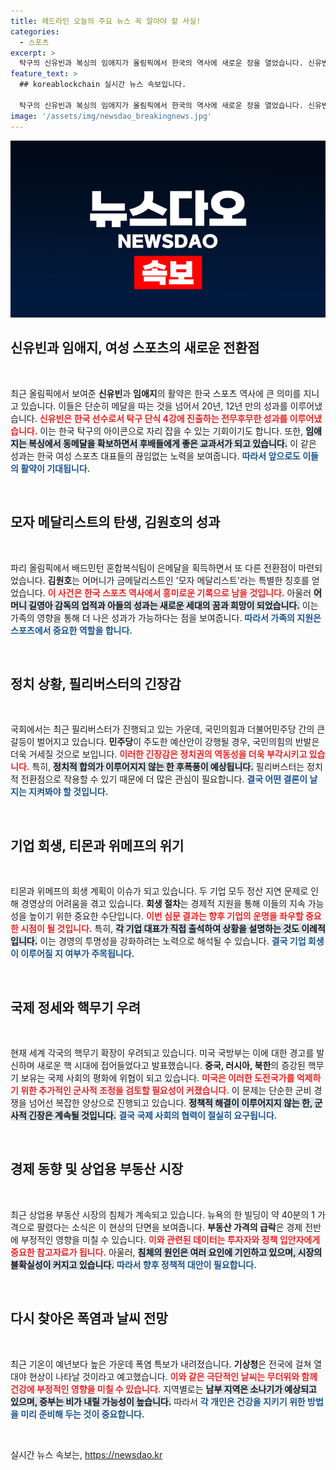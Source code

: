 ```yaml
---
title: 헤드라인 오늘의 주요 뉴스 꼭 알아야 할 사실!
categories:
  - 스포츠
excerpt: >
  탁구의 신유빈과 복싱의 임애지가 올림픽에서 한국의 역사에 새로운 장을 열었습니다. 신유빈은 20년 만의 단식 4강 진출, 임애지는 12년 만의 메달을 확보하며 한국 스포츠에 희망의 불씨를 지폈습니다!
feature_text: >
  ## koreablockchain 실시간 뉴스 속보입니다.

  탁구의 신유빈과 복싱의 임애지가 올림픽에서 한국의 역사에 새로운 장을 열었습니다. 신유빈은 20년 만의 단식 4강 진출, 임애지는 12년 만의 메달을 확보하며 한국 스포츠에 희망의 불씨를 지폈습니다!
image: '/assets/img/newsdao_breakingnews.jpg'
---
```


<p><img src="/assets/img/newsdao_breakingnews.jpg" alt="koreablockchain 속보" /></p>

<h2 data-ke-size="size26">신유빈과 임애지, 여성 스포츠의 새로운 전환점</h2>

<p data-ke-size="size16">&nbsp;</p>  

<p>최근 올림픽에서 보여준 <b>신유빈</b>과 <b>임애지</b>의 활약은 한국 스포츠 역사에 큰 의미를 지니고 있습니다. 이들은 단순히 메달을 따는 것을 넘어서 20년, 12년 만의 성과를 이루어냈습니다. <b><span style="color: #ee2323;">신유빈은 한국 선수로서 탁구 단식 4강에 진출하는 전무후무한 성과를 이루어냈습니다.</span></b> 이는 한국 탁구의 아이콘으로 자리 잡을 수 있는 기회이기도 합니다. 또한, <b><span style="background-color: #21538527;">임애지는 복싱에서 동메달을 확보하면서 후배들에게 좋은 교과서가 되고 있습니다.</span></b> 이 같은 성과는 한국 여성 스포츠 대표들의 끊임없는 노력을 보여줍니다. <b><span style="color: #1a5490;">따라서 앞으로도 이들의 활약이 기대됩니다.</span></b></p>

<p data-ke-size="size16">&nbsp;</p>  

<h2 data-ke-size="size26">모자 메달리스트의 탄생, 김원호의 성과</h2>

<p data-ke-size="size16">&nbsp;</p>  

<p>파리 올림픽에서 배드민턴 혼합복식팀이 은메달을 획득하면서 또 다른 전환점이 마련되었습니다. <b>김원호</b>는 어머니가 금메달리스트인 '모자 메달리스트'라는 특별한 칭호를 얻었습니다. <b><span style="color: #ee2323;">이 사건은 한국 스포츠 역사에서 흥미로운 기록으로 남을 것입니다.</span></b> 아울러 <b><span style="background-color: #21538527;">어머니 길영아 감독의 업적과 아들의 성과는 새로운 세대의 꿈과 희망이 되었습니다.</span></b> 이는 가족의 영향을 통해 더 나은 성과가 가능하다는 점을 보여줍니다. <b><span style="color: #1a5490;">따라서 가족의 지원은 스포츠에서 중요한 역할을 합니다.</span></b></p>

<p data-ke-size="size16">&nbsp;</p>  

<h2 data-ke-size="size26">정치 상황, 필리버스터의 긴장감</h2>

<p data-ke-size="size16">&nbsp;</p>  

<p>국회에서는 최근 필리버스터가 진행되고 있는 가운데, 국민의힘과 더불어민주당 간의 큰 갈등이 벌어지고 있습니다. <b>민주당</b>이 주도한 예산안이 강행될 경우, 국민의힘의 반발은 더욱 거세질 것으로 보입니다. <b><span style="color: #ee2323;">이러한 긴장감은 정치권의 역동성을 더욱 부각시키고 있습니다.</span></b> 특히, <b><span style="background-color: #21538527;">정치적 합의가 이루어지지 않는 한 후폭풍이 예상됩니다.</span></b> 필리버스터는 정치적 전환점으로 작용할 수 있기 때문에 더 많은 관심이 필요합니다. <b><span style="color: #1a5490;">결국 어떤 결론이 날지는 지켜봐야 할 것입니다.</span></b></p>

<p data-ke-size="size16">&nbsp;</p>  

<h2 data-ke-size="size26">기업 회생, 티몬과 위메프의 위기</h2>

<p data-ke-size="size16">&nbsp;</p>  

<p>티몬과 위메프의 회생 계획이 이슈가 되고 있습니다. 두 기업 모두 정산 지연 문제로 인해 경영상의 어려움을 겪고 있습니다. <b>회생 절차</b>는 경제적 지원을 통해 이들의 지속 가능성을 높이기 위한 중요한 수단입니다. <b><span style="color: #ee2323;">이번 심문 결과는 향후 기업의 운명을 좌우할 중요한 시점이 될 것입니다.</span></b> 특히, <b><span style="background-color: #21538527;">각 기업 대표가 직접 출석하여 상황을 설명하는 것도 이례적입니다.</span></b> 이는 경영의 투명성을 강화하려는 노력으로 해석될 수 있습니다. <b><span style="color: #1a5490;">결국 기업 회생이 이루어질 지 여부가 주목됩니다.</span></b></p>

<p data-ke-size="size16">&nbsp;</p>  

<h2 data-ke-size="size26">국제 정세와 핵무기 우려</h2>

<p data-ke-size="size16">&nbsp;</p>  

<p>현재 세계 각국의 핵무기 확장이 우려되고 있습니다. 미국 국방부는 이에 대한 경고를 발신하며 새로운 핵 시대에 접어들었다고 발표했습니다. <b>중국, 러시아, 북한</b>의 증강된 핵무기 보유는 국제 사회의 평화에 위협이 되고 있습니다. <b><span style="color: #ee2323;">미국은 이러한 도전국가를 억제하기 위한 추가적인 군사적 조정을 검토할 필요성이 커졌습니다.</span></b> 이 문제는 단순한 군비 경쟁을 넘어선 복잡한 양상으로 진행되고 있습니다. <b><span style="background-color: #21538527;">정책적 해결이 이루어지지 않는 한, 군사적 긴장은 계속될 것입니다.</span></b> <b><span style="color: #1a5490;">결국 국제 사회의 협력이 절실히 요구됩니다.</span></b></p>

<p data-ke-size="size16">&nbsp;</p>  

<h2 data-ke-size="size26">경제 동향 및 상업용 부동산 시장</h2>

<p data-ke-size="size16">&nbsp;</p>  

<p>최근 상업용 부동산 시장의 침체가 계속되고 있습니다. 뉴욕의 한 빌딩이 약 40분의 1 가격으로 팔렸다는 소식은 이 현상의 단면을 보여줍니다. <b>부동산 가격의 급락</b>은 경제 전반에 부정적인 영향을 미칠 수 있습니다. <b><span style="color: #ee2323;">이와 관련된 데이터는 투자자와 정책 입안자에게 중요한 참고자료가 됩니다.</span></b> 아울러, <b><span style="background-color: #21538527;">침체의 원인은 여러 요인에 기인하고 있으며, 시장의 불확실성이 커지고 있습니다.</span></b> <b><span style="color: #1a5490;">따라서 향후 정책적 대안이 필요합니다.</span></b></p>

<p data-ke-size="size16">&nbsp;</p>  

<h2 data-ke-size="size26">다시 찾아온 폭염과 날씨 전망</h2>

<p data-ke-size="size16">&nbsp;</p>  

<p>최근 기온이 예년보다 높은 가운데 폭염 특보가 내려졌습니다. <b>기상청</b>은 전국에 걸쳐 열대야 현상이 나타날 것이라고 예고했습니다. <b><span style="color: #ee2323;">이와 같은 극단적인 날씨는 무더위와 함께 건강에 부정적인 영향을 미칠 수 있습니다.</span></b> 지역별로는 <b><span style="background-color: #21538527;">남부 지역은 소나기가 예상되고 있으며, 중부는 비가 내릴 가능성이 높습니다.</span></b> 따라서 <b><span style="color: #1a5490;">각 개인은 건강을 지키기 위한 방법을 미리 준비해 두는 것이 중요합니다.</span></b></p>

<p data-ke-size="size16">&nbsp;</p>  
실시간 뉴스 속보는, <a href="https://newsdao.kr" rel="dofollow">https://newsdao.kr</a>



